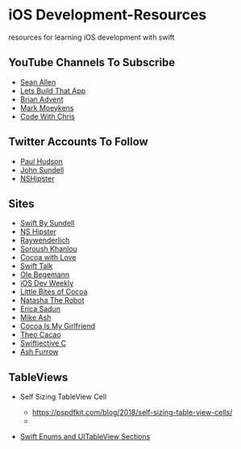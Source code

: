 # iOS Development-Resources

resources for learning iOS development with swift

## YouTube Channels To Subscribe

- [Sean Allen](https://www.youtube.com/channel/UCbTw29mcP12YlTt1EpUaVJw)
- [Lets Build That App](https://www.youtube.com/channel/UCuP2vJ6kRutQBfRmdcI92mA)
- [Brian Advent](https://www.youtube.com/channel/UCysEngjfeIYapEER9K8aikw)
- [Mark Moeykens](https://www.youtube.com/channel/UChH6WbyYeX0INJjrK2-6WSg)
- [Code With Chris](https://www.youtube.com/user/CodeWithChris)

## Twitter Accounts To Follow

- [Paul Hudson](https://twitter.com/twostraws)
- [John Sundell](https://twitter.com/johnsundell)
- [NSHipster](https://twitter.com/NSHipster)

## Sites

- [Swift By Sundell](https://www.swiftbysundell.com/)
- [NS Hipster](https://nshipster.com/)
- [Raywenderlich](https://www.raywenderlich.com/ios)
- [Soroush Khanlou](http://khanlou.com/)
- [Cocoa with Love](http://www.cocoawithlove.com/)
- [Swift Talk](https://www.objc.io/)
- [Ole Begemann](https://oleb.net/)
- [iOS Dev Weekly](https://iosdevweekly.com/)
- [Little Bites of Cocoa](https://littlebitesofcocoa.com/)
- [Natasha The Robot](https://www.natashatherobot.com/)
- [Erica Sadun](https://ericasadun.com/)
- [Mike Ash](https://www.mikeash.com/pyblog/)
- [Cocoa Is My Girlfriend](http://www.cimgf.com/)
- [Theo Cacao](http://theocacao.com/)
- [Swiftjective C](https://www.swiftjectivec.com/)
- [Ash Furrow](https://ashfurrow.com/)

## TableViews

- Self Sizing TableView Cell
	- https://pspdfkit.com/blog/2018/self-sizing-table-view-cells/
	- 

- [Swift Enums and UITableView Sections](https://medium.com/swift-programming/swift-enums-and-uitableview-sections-1806b74b8138)
